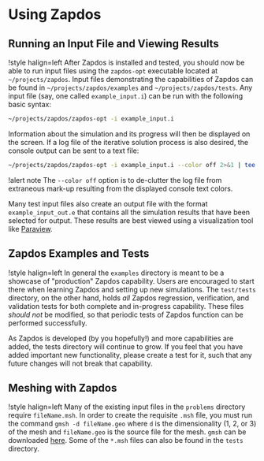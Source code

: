# Using Zapdos

## Running an Input File and Viewing Results

!style halign=left
After Zapdos is installed and tested, you should now be able to run input files
using the `zapdos-opt` executable located at `~/projects/zapdos`. Input files
demonstrating the capabilities of Zapdos can be found in `~/projects/zapdos/examples`
and `~/projects/zapdos/tests`. Any input file (say, one called `example_input.i`)
can be run with the following basic syntax:

```bash
~/projects/zapdos/zapdos-opt -i example_input.i
```

Information about the simulation and its progress will then be displayed on the
screen. If a log file of the iterative solution process is also desired, the
console output can be sent to a text file:

```bash
~/projects/zapdos/zapdos-opt -i example_input.i --color off 2>&1 | tee log.txt
```

!alert note
The `--color off` option is to de-clutter the log file from extraneous
mark-up resulting from the displayed console text colors.

Many test input files also create an output file with the format
`example_input_out.e` that contains all the simulation results that have been
selected for output. These results are best viewed using a visualization tool
like [Paraview](http://www.paraview.org/download/).

## Zapdos Examples and Tests

!style halign=left
In general the `examples` directory is meant to be a showcase of "production"
Zapdos capability. Users are encouraged to start there when learning Zapdos and
setting up new simulations. The `test/tests` directory, on the other hand, holds
*all* Zapdos regression, verification, and validation tests for both complete and
in-progress capability. These files *should not* be modified, so that periodic
tests of Zapdos function can be performed successfully.

As Zapdos is developed (by you hopefully!) and more capabilities are added, the
tests directory will continue to grow. If you feel that you have added important
new functionality, please create a test for it, such that any future changes
will not break that capability.

## Meshing with Zapdos

!style halign=left
Many of the existing input files in the `problems` directory require
`fileName.msh`. In order to create the requisite `.msh` file, you must run the
command `gmsh -d fileName.geo` where `d` is the dimensionality (1, 2, or 3) of
the mesh and `fileName.geo` is the source file for the mesh. `gmsh` can be
downloaded [here](http://gmsh.info/#Download). Some of the `*.msh` files can also
be found in the `tests` directory.
